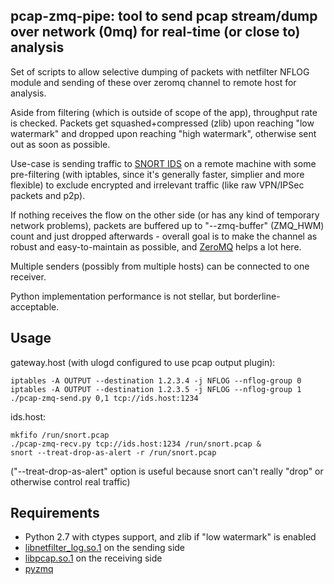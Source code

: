 pcap-zmq-pipe: tool to send pcap stream/dump over network (0mq) for real-time (or close to) analysis
--------------------

Set of scripts to allow selective dumping of packets with netfilter NFLOG module
and sending of these over zeromq channel to remote host for analysis.

Aside from filtering (which is outside of scope of the app), throughput rate is
checked. Packets get squashed+compressed (zlib) upon reaching "low watermark"
and dropped upon reaching "high watermark", otherwise sent out as soon as
possible.

Use-case is sending traffic to [SNORT IDS](http://snort.org) on a remote machine
with some pre-filtering (with iptables, since it's generally faster, simplier
and more flexible) to exclude encrypted and irrelevant traffic (like raw
VPN/IPSec packets and p2p).

If nothing receives the flow on the other side (or has any kind of temporary
network problems), packets are buffered up to "--zmq-buffer" (ZMQ_HWM) count and
just dropped afterwards - overall goal is to make the channel as robust and
easy-to-maintain as possible, and [ZeroMQ](http://zeromq.org/) helps a lot here.

Multiple senders (possibly from multiple hosts) can be connected to one
receiver.

Python implementation performance is not stellar, but borderline-acceptable.


Usage
--------------------

gateway.host (with ulogd configured to use pcap output plugin):

	iptables -A OUTPUT --destination 1.2.3.4 -j NFLOG --nflog-group 0
	iptables -A OUTPUT --destination 1.2.3.5 -j NFLOG --nflog-group 1
	./pcap-zmq-send.py 0,1 tcp://ids.host:1234

ids.host:

	mkfifo /run/snort.pcap
	./pcap-zmq-recv.py tcp://ids.host:1234 /run/snort.pcap &
	snort --treat-drop-as-alert -r /run/snort.pcap

("--treat-drop-as-alert" option is useful because snort can't really "drop" or
otherwise control real traffic)


Requirements
--------------------

* Python 2.7 with ctypes support, and zlib if "low watermark" is enabled
* [libnetfilter_log.so.1](http://netfilter.org/projects/libnetfilter_log) on the sending side
* [libpcap.so.1](http://www.tcpdump.org/) on the receiving side
* [pyzmq](https://github.com/zeromq/pyzmq)
